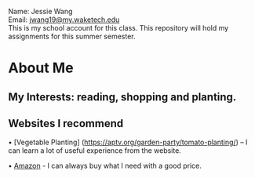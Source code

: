 Name: Jessie Wang  
Email: jwang19@my.waketech.edu  
This is my school account for this class.
This repository will hold my assignments for this summer semester.  
# About Me
## My Interests: reading, shopping and planting.
## Websites I recommend
•	[Vegetable Planting] (https://aptv.org/garden-party/tomato-planting/) – I can learn a lot of useful experience from the website.

•	[Amazon](https://www.amazon.com) - I can always buy what I need with a good price.

